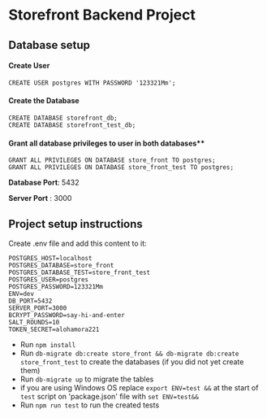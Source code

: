 # Storefront Backend Project

## Database setup

#### Create User

```
CREATE USER postgres WITH PASSWORD '123321Mm';
```

#### Create the Database
```
CREATE DATABASE storefront_db;
CREATE DATABASE storefront_test_db;
```
#### Grant all database privileges to user in both databases**
```
GRANT ALL PRIVILEGES ON DATABASE store_front TO postgres;
GRANT ALL PRIVILEGES ON DATABASE store_front_test TO postgres;
```

**Database Port**: 5432

**Server Port** : 3000

## Project setup instructions
Create .env file and add this content to it:
```
POSTGRES_HOST=localhost
POSTGRES_DATABASE=store_front
POSTGRES_DATABASE_TEST=store_front_test
POSTGRES_USER=postgres
POSTGRES_PASSWORD=123321Mm
ENV=dev
DB_PORT=5432
SERVER_PORT=3000
BCRYPT_PASSWORD=say-hi-and-enter
SALT_ROUNDS=10
TOKEN_SECRET=alohamora221
```


- Run `npm install`
- Run `db-migrate db:create store_front && db-migrate db:create store_front_test` to create the databases (if you did not yet create them)
- Run `db-migrate up` to migrate the tables
- if you are using Windows OS replace `export ENV=test &&` at the start of `test` script on 'package.json' file with `set ENV=test&&`
- Run `npm run test` to run the created tests